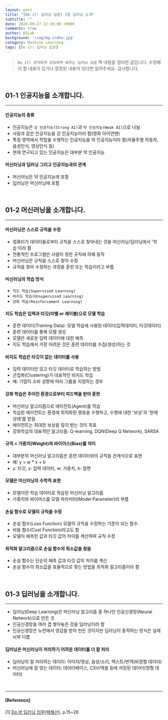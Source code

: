 ```yaml
---
layout: post
title: "[Do it! 딥러닝 입문] 1장 딥러닝 소개"
subtitle: ""
date: 2019-09-27 22:30:00 +0900
comments: true
author: DSLab
background: '/img/bg-index.jpg'
category: Machine Learning
tags: [Do it! 딥러닝 입문]
---
```

> `Do it! 정직하게 코딩하며 배우는 딥러닝 입문` 책 내용을 정리한 글입니다. 
> 수정해야 할 내용이 있거나 잘못된 내용이 있다면 알려주세요. 감사합니다. 

<br>

## 01-1 인공지능을 소개합니다.

---

#### 인공지능의 종류
  - 인공지능은 `강 인공지능(Strong AI)`과 `약 인공지능(Weak AI)`으로 나뉨
  - 사람과 같은 인공지능을 강 인공지능이라 함(영화 아이언맨)
  - 특정 영역에서 작업을 수행하는 인공지능을 약 인공지능이라 함(자율주행 자동차, 음성인식, 영상인식 등)
  - 현재 연구되고 있는 인공지능은 대부분 약 인공지능

#### 머신러닝과 딥러닝 그리고 인공지능과의 관계
  - 머신러닝은 약 인공지능에 포함
  - 딥러닝은 머신러닝에 포함

<br>

## 01-2 머신러닝을 소개합니다.

---

#### 머신러닝은 스스로 규칙을 수정
  - 컴퓨터가 데이터들로부터 규칙을 스스로 찾아내는 것을 머신러닝/딥러닝에서 '학습'이라 함
  - 전통적인 프로그램은 사람이 정한 규칙에 의해 동작
  - 머신러닝은 규칙을 스스로 찾아 수정
  - 규칙을 찾아 수정하는 과정을 훈련 또는 학습이라고 부름

#### 머신러닝의 학습 방식
  - `지도 학습(Supervised Learning)`
  - `비지도 학습(Unsupervised Learning)`
  - `강화 학습(Reinforcement Learning)`

#### 지도 학습은 입력과 타깃(라벨 or 레이블)으로 모델 학습
  - 훈련 데이터(Training Data): 모델 학습에 사용된 데이터(입력데이터, 타깃데이터)
  - 훈련 데이터를 통해 모델 생성
  - 모델은 새로운 입력 데이터에 대한 예측
  - 지도 학습에서 가장 어려운 것은 훈련 데이터를 수집(생성)하는 것

#### 비지도 학습은 타깃이 없는 데이터를 사용
  - 입력 데이터만 있고 타깃 데이터로 학습하는 방법
  - 군집화(Clustering)가 대표적인 비지도 학습
  - 예: 기업이 소비 성향에 따라 그룹을 지정하는 경우

#### 강화 학습은 주어진 환경으로부터 피드백을 받아 훈련
  - 머신러닝 알고리즘으로 에이전트(Agent)를 학습
  - 학습된 에이전트는 환경에 최적화된 행동을 수행하고, 수행에 대한 '보상'과 '현재 상태'를 받음
  - 에이전트는 최대한 보상을 많이 받는 것이 목표
  - 강화학습의 대표적인 알고리즘: Q-learning, DQN(Deep Q Network), SARSA

#### 규칙 = 가중치(Weight)와 바이어스(Bias)를 의미
  - 대부분의 머신러닝 알고리즘은 훈련 데이터와의 규칙을 관계식으로 표현
  - 예: y = w * x + b
  - y: 타깃, x: 입력 데이터, w: 가중치, b: 절편

#### 모델은 머신러닝의 수학적 표현
  - 모델이란 학습 데이터로 학습된 머신러닝 알고리즘
  - 가중치와 바이어스를 모델 파라미터(Model Parameter)라 부름

#### 손실 함수로 모델의 규칙을 수정
  - 손실 함수(Loss Function) 모델의 규칙을 수정하는 기준이 되는 함수
  - 비용 함수(Cost Function)라고도 함
  - 모델이 예측한 값과 타깃 값의 차이를 계산하여 규칙 수정

#### 최적화 알고리즘으로 손실 함수의 최소값을 찾음
  - 손실 함수는 단순히 예측 값과 타깃 값의 차이를 계산
  - 손실 함수의 최소값을 효율적으로 찾는 방법을 최적화 알고리즘이라 함

<br>

## 01-3 딥러닝을 소개합니다.

---

  - 딥러닝(Deep Learning)은 머신러닝 알고리즘 중 하나인 인공신경망(Neural Network)으로 만든 것
  - 인공신경망을 여러 겹 쌓아놓은 것을 딥러닝이라 함
  - 인공신경망은 뉴런에서 영감을 받아 만든 것이지만 딥러닝이 동작하는 방식은 실제 뇌와 다름

#### 딥러닝은 머신러닝이 처리하기 어려운 데이터를 더 잘 처리
  - 딥러닝이 잘 처리하는 데이터: 이미지/영상, 음성/소리, 텍스트/번역(비정형 데이터)
  - 머신러닝에 잘 맞는 데이터: 데이터베이스, CSV/엑셀 등에 저장된 데이터(정형 데이터)

<br>

---

#### [Reference]

[1] [Do it! 딥러닝 입문(박해선)](http://www.kyobobook.co.kr/product/detailViewKor.laf?ejkGb=KOR&mallGb=KOR&barcode=9791163031093&orderClick=LAG&Kc=), p.15~26
